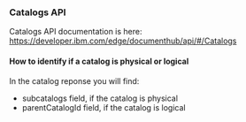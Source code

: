 ### Catalogs API

Catalogs API documentation is here: https://developer.ibm.com/edge/documenthub/api/#/Catalogs


#### How to identify if a catalog is physical or logical

In the catalog reponse you will find:
- subcatalogs field, if the catalog is physical
- parentCatalogId field, if the catalog is logical

